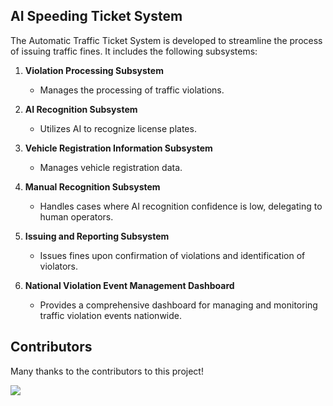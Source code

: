 ## AI Speeding Ticket System

The Automatic Traffic Ticket System is developed to streamline the process of issuing traffic fines. It includes the following subsystems:

1. **Violation Processing Subsystem**

   - Manages the processing of traffic violations.

2. **AI Recognition Subsystem**

   - Utilizes AI to recognize license plates.

3. **Vehicle Registration Information Subsystem**

   - Manages vehicle registration data.

4. **Manual Recognition Subsystem**

   - Handles cases where AI recognition confidence is low, delegating to human operators.

5. **Issuing and Reporting Subsystem**

   - Issues fines upon confirmation of violations and identification of violators.

6. **National Violation Event Management Dashboard**
   - Provides a comprehensive dashboard for managing and monitoring traffic violation events nationwide.

## Contributors

Many thanks to the contributors to this project!

<a href="https://github.com/MO7YW4NG/AI-Speeding-Ticket/graphs/contributors">
<img src="https://contrib.rocks/image?repo=MO7YW4NG/AI-Speeding-Ticket" />
</a>
